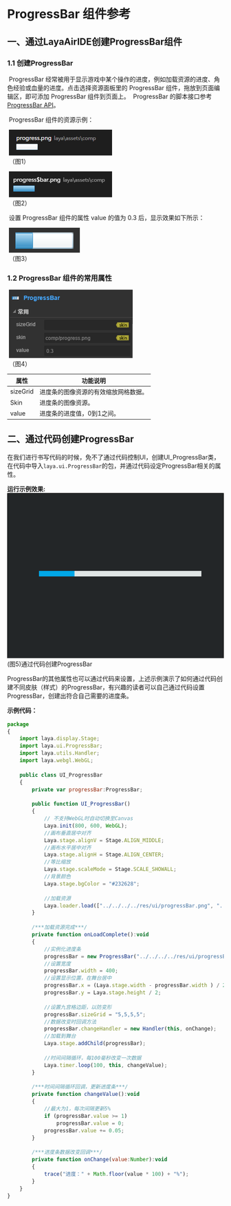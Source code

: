 # ProgressBar 组件参考



##  一、通过LayaAirIDE创建ProgressBar组件

### 	1.1 创建ProgressBar

​        ProgressBar 经常被用于显示游戏中某个操作的进度，例如加载资源的进度、角色经验或血量的进度。
​        点击选择资源面板里的 ProgressBar 组件，拖放到页面编辑区，即可添加 ProgressBar 组件到页面上。
​        ProgressBar 的脚本接口参考 [ProgressBar API](http://layaair.ldc.layabox.com/api/index.html?category=Core&class=laya.ui.ProgressBar)。

​        ProgressBar 组件的资源示例：

​        ![图片0.png](img/1.png)<br/>
​    （图1）

​        ![图片0.png](img/2.png)<br/>
​    （图2）

​        设置 ProgressBar 组件的属性 value 的值为 0.3 后，显示效果如下所示：

​        ![图片0.png](img/3.png)<br/>
​    （图3）

  

### 1.2 ProgressBar 组件的常用属性

​        ![图片0.png](img/4.png)<br/>
​    （图4）

 

| **属性**   | **功能说明**           |
| -------- | ------------------ |
| sizeGrid | 进度条的图像资源的有效缩放网格数据。 |
| Skin     | 进度条的图像资源。          |
| value    | 进度条的进度值，0到1之间。     |

 

##  二、通过代码创建ProgressBar

​	在我们进行书写代码的时候，免不了通过代码控制UI，创建UI_ProgressBar类，在代码中导入`laya.ui.ProgressBar`的包，并通过代码设定ProgressBar相关的属性。

**运行示例效果:**
​	![5](gif/1.gif)<br/>
​	(图5)通过代码创建ProgressBar

​	ProgressBar的其他属性也可以通过代码来设置，上述示例演示了如何通过代码创建不同皮肤（样式）的ProgressBar，有兴趣的读者可以自己通过代码设置ProgressBar，创建出符合自己需要的进度条。

**示例代码：**

```javascript
package
{
	import laya.display.Stage;
	import laya.ui.ProgressBar;
	import laya.utils.Handler;
	import laya.webgl.WebGL;
	
	public class UI_ProgressBar
	{
		private var progressBar:ProgressBar;
		
		public function UI_ProgressBar()
		{
			// 不支持WebGL时自动切换至Canvas
			Laya.init(800, 600, WebGL);
			//画布垂直居中对齐
			Laya.stage.alignV = Stage.ALIGN_MIDDLE;
			//画布水平居中对齐
			Laya.stage.alignH = Stage.ALIGN_CENTER;
			//等比缩放
			Laya.stage.scaleMode = Stage.SCALE_SHOWALL;
			//背景颜色
			Laya.stage.bgColor = "#232628";
			
			//加载资源
			Laya.loader.load(["../../../../res/ui/progressBar.png", "../../../../res/ui/progressBar$bar.png"], Handler.create(this, onLoadComplete));
		}
		
		/***加载资源完成***/
		private function onLoadComplete():void
		{
			//实例化进度条
			progressBar = new ProgressBar("../../../../res/ui/progressBar.png");
			//设置宽度
			progressBar.width = 400;
			//设置显示位置，在舞台居中
			progressBar.x = (Laya.stage.width - progressBar.width ) / 2;
			progressBar.y = Laya.stage.height / 2;
			
			//设置九宫格边距，以防变形
			progressBar.sizeGrid = "5,5,5,5";
			//数据改变时回调方法
			progressBar.changeHandler = new Handler(this, onChange);
			//加载到舞台
			Laya.stage.addChild(progressBar);
			
			//时间间隔循环，每100毫秒改变一次数据
			Laya.timer.loop(100, this, changeValue);
		}
		
		/***时间间隔循环回调，更新进度条***/
		private function changeValue():void
		{
			//最大为1，每次间隔更新5%
			if (progressBar.value >= 1)
				progressBar.value = 0;
			progressBar.value += 0.05;
		}
		
		/***进度条数据改变回调***/
		private function onChange(value:Number):void
		{
			trace("进度：" + Math.floor(value * 100) + "%");
		}
	}
}
```

